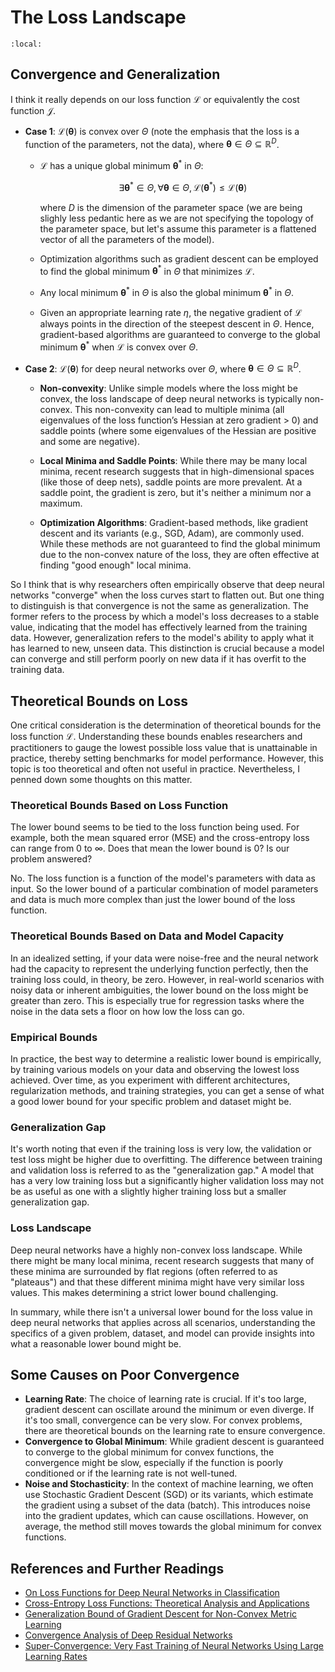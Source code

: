 # The Loss Landscape

```{contents}
:local:
```

## Convergence and Generalization

I think it really depends on our loss function $\mathcal{L}$ or equivalently the
cost function $\mathcal{J}$.

-   **Case 1**: $\mathcal{L}(\boldsymbol{\theta})$ is convex over $\Theta$ (note
    the emphasis that the loss is a function of the parameters, not the data),
    where $\boldsymbol{\theta} \in \Theta \subseteq \mathbb{R}^D$.

    -   $\mathcal{L}$ has a unique global minimum $\boldsymbol{\theta}^*$ in
        $\Theta$:

        $$
        \exists \boldsymbol{\theta}^*\in \Theta, \forall \boldsymbol{\theta} \in \Theta, \mathcal{L}(\boldsymbol{\theta}^*) \leq \mathcal{L}(\boldsymbol{\theta})
        $$

        where $D$ is the dimension of the parameter space (we are being slighly
        less pedantic here as we are not specifying the topology of the
        parameter space, but let's assume this parameter is a flattened vector
        of all the parameters of the model).

    -   Optimization algorithms such as gradient descent can be employed to find
        the global minimum $\boldsymbol{\theta}^*$ in $\Theta$ that minimizes
        $\mathcal{L}$.

    -   Any local minimum $\boldsymbol{\theta}^*$ in $\Theta$ is also the global
        minimum $\boldsymbol{\theta}^*$ in $\Theta$.

    -   Given an appropriate learning rate $\eta$, the negative gradient of
        $\mathcal{L}$ always points in the direction of the steepest descent in
        $\Theta$. Hence, gradient-based algorithms are guaranteed to converge to
        the global minimum $\boldsymbol{\theta}^*$ when $\mathcal{L}$ is convex
        over $\Theta$.

-   **Case 2**: $\mathcal{L}(\boldsymbol{\theta})$ for deep neural networks over
    $\Theta$, where $\boldsymbol{\theta} \in \Theta \subseteq \mathbb{R}^D$.

    -   **Non-convexity**: Unlike simple models where the loss might be convex,
        the loss landscape of deep neural networks is typically non-convex. This
        non-convexity can lead to multiple minima (all eigenvalues of the loss
        function’s Hessian at zero gradient > 0) and saddle points (where some
        eigenvalues of the Hessian are positive and some are negative).

    -   **Local Minima and Saddle Points**: While there may be many local
        minima, recent research suggests that in high-dimensional spaces (like
        those of deep nets), saddle points are more prevalent. At a saddle
        point, the gradient is zero, but it's neither a minimum nor a maximum.

    -   **Optimization Algorithms**: Gradient-based methods, like gradient
        descent and its variants (e.g., SGD, Adam), are commonly used. While
        these methods are not guaranteed to find the global minimum due to the
        non-convex nature of the loss, they are often effective at finding "good
        enough" local minima.

So I think that is why researchers often empirically observe that deep neural
networks "converge" when the loss curves start to flatten out. But one thing to
distinguish is that convergence is not the same as generalization. The former
refers to the process by which a model's loss decreases to a stable value,
indicating that the model has effectively learned from the training data.
However, generalization refers to the model's ability to apply what it has
learned to new, unseen data. This distinction is crucial because a model can
converge and still perform poorly on new data if it has overfit to the training
data.

## Theoretical Bounds on Loss

One critical consideration is the determination of theoretical bounds for the
loss function $\mathcal{L}$. Understanding these bounds enables researchers and
practitioners to gauge the lowest possible loss value that is unattainable in
practice, thereby setting benchmarks for model performance. However, this topic
is too theoretical and often not useful in practice. Nevertheless, I penned down
some thoughts on this matter.

### Theoretical Bounds Based on Loss Function

The lower bound seems to be tied to the loss function being used. For example,
both the mean squared error (MSE) and the cross-entropy loss can range from 0 to
$\infty$. Does that mean the lower bound is 0? Is our problem answered?

No. The loss function is a function of the model's parameters with data as
input. So the lower bound of a particular combination of model parameters and
data is much more complex than just the lower bound of the loss function.

### Theoretical Bounds Based on Data and Model Capacity

In an idealized setting, if your data were noise-free and the neural network had
the capacity to represent the underlying function perfectly, then the training
loss could, in theory, be zero. However, in real-world scenarios with noisy data
or inherent ambiguities, the lower bound on the loss might be greater than zero.
This is especially true for regression tasks where the noise in the data sets a
floor on how low the loss can go.

### Empirical Bounds

In practice, the best way to determine a realistic lower bound is empirically,
by training various models on your data and observing the lowest loss achieved.
Over time, as you experiment with different architectures, regularization
methods, and training strategies, you can get a sense of what a good lower bound
for your specific problem and dataset might be.

### Generalization Gap

It's worth noting that even if the training loss is very low, the validation or
test loss might be higher due to overfitting. The difference between training
and validation loss is referred to as the "generalization gap." A model that has
a very low training loss but a significantly higher validation loss may not be
as useful as one with a slightly higher training loss but a smaller
generalization gap.

### Loss Landscape

Deep neural networks have a highly non-convex loss landscape. While there might
be many local minima, recent research suggests that many of these minima are
surrounded by flat regions (often referred to as "plateaus") and that these
different minima might have very similar loss values. This makes determining a
strict lower bound challenging.

In summary, while there isn't a universal lower bound for the loss value in deep
neural networks that applies across all scenarios, understanding the specifics
of a given problem, dataset, and model can provide insights into what a
reasonable lower bound might be.

## Some Causes on Poor Convergence

-   **Learning Rate**: The choice of learning rate is crucial. If it's too
    large, gradient descent can oscillate around the minimum or even diverge. If
    it's too small, convergence can be very slow. For convex problems, there are
    theoretical bounds on the learning rate to ensure convergence.
-   **Convergence to Global Minimum**: While gradient descent is guaranteed to
    converge to the global minimum for convex functions, the convergence might
    be slow, especially if the function is poorly conditioned or if the learning
    rate is not well-tuned.
-   **Noise and Stochasticity**: In the context of machine learning, we often
    use Stochastic Gradient Descent (SGD) or its variants, which estimate the
    gradient using a subset of the data (batch). This introduces noise into the
    gradient updates, which can cause oscillations. However, on average, the
    method still moves towards the global minimum for convex functions.

## References and Further Readings

-   [On Loss Functions for Deep Neural Networks in Classification](https://arxiv.org/abs/1702.05659)
-   [Cross-Entropy Loss Functions: Theoretical Analysis and Applications](https://arxiv.org/abs/2304.07288)
-   [Generalization Bound of Gradient Descent for Non-Convex Metric Learning](https://proceedings.neurips.cc/paper/2020/hash/6f5e4e86a87220e5d361ad82f1ebc335-Abstract.html)
-   [Convergence Analysis of Deep Residual Networks](https://arxiv.org/abs/2205.06571)
-   [Super-Convergence: Very Fast Training of Neural Networks Using Large Learning Rates](https://arxiv.org/abs/1708.07120)
